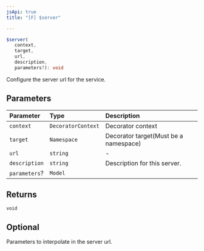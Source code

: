```yaml
---
jsApi: true
title: "[F] $server"

---
```

```ts
$server(
   context, 
   target, 
   url, 
   description, 
   parameters?): void
```

Configure the server url for the service.

## Parameters

| Parameter | Type | Description |
| :------ | :------ | :------ |
| `context` | `DecoratorContext` | Decorator context |
| `target` | `Namespace` | Decorator target(Must be a namespace) |
| `url` | `string` | - |
| `description` | `string` | Description for this server. |
| `parameters`? | `Model` |  |

## Returns

`void`

## Optional

Parameters to interpolate in the server url.
